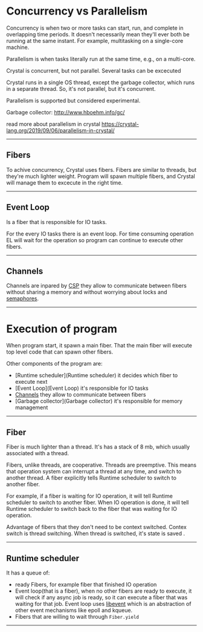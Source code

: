 # Concurrency vs Parallelism

Concurrency is when two or more tasks can start, run, and complete in
overlapping time periods. It doesn't necessarily mean they'll ever both be
running at the same instant. For example, multitasking on a single-core
machine.

Parallelism is when tasks literally run at the same time, e.g., on a multi-core.

Crystal is concurrent, but not parallel. Several tasks can be excecuted

Crystal runs in a single OS thread, except the garbage collector, which runs in
a separate thread. So, it's not parallel, but it's concurrent.


Parallelism is supported but considered experimental.

Garbage collector:
http://www.hboehm.info/gc/

read more about parallelism in crystal
https://crystal-lang.org/2019/09/06/parallelism-in-crystal/

---

## Fibers 

To achive concurrency, Crystal uses fibers. Fibers are similar to threads, but
they're much lighter weight. Program will spawn multiple fibers, and Crystal
will manage them to excecute in the right time.

---

## Event Loop 

Is a fiber that is responsible for IO tasks.

For the every IO tasks there is an event loop. For time consuming operation EL
will wait for the operation so program can continue to execute other fibers.

---

## Channels

Channels are inpared by [CSP](CSP) they allow to communicate between fibers
without sharing a memory and without worrying about locks and [semaphores](semaphores).

---

# Execution of program

When program start, it spawn a main fiber. That the main fiber will execute top
level code that can spawn other fibers.

Other components of the program are: 
- [Runtime scheduler](Runtime scheduler) it decides which fiber to execute next
- [Event Loop](Event Loop) it's responsible for IO tasks
- [Channels](Channels) they allow to communicate between fibers
- [Garbage collector](Garbage collector) it's responsible for memory management  

---

## Fiber 

Fiber is much lighter than a thread. It's has a stack of 8 mb, which usually
associated with a thread.

Fibers, unlike threads, are cooperative. Threads are preemptive. This means
that operation system can interrupt a thread at any time, and switch to another
thread. A fiber explicitly tells Runtime scheduler to switch to another fiber. 

For example, if a fiber is waiting for IO operation, it will tell Runtime
scheduler to switch to another fiber. When IO operation is done, it will tell
Runtime scheduler to switch back to the fiber that was waiting for IO
operation.

Advantage of fibers that they don't need to be context switched. Contex switch
is thread switching. When thread is switched, it's state is saved .

---

## Runtime scheduler

It has a queue of: 
- ready Fibers, for example fiber that finished IO operation
- Event loop(that is a fiber), when no other fibers are ready to execute, it
  will check if any async job is ready, so it can execute a fiber that was
  waiting for that job. Event loop uses [libevent](libevent) which is an
  abstraction of other event mechanisms like epoll and kqueue.
- Fibers that are willing to wait through ```Fiber.yield```

---

